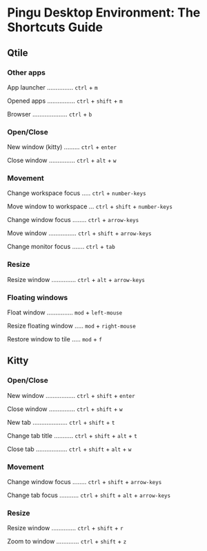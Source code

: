 # Pingu Desktop Environment: The Shortcuts Guide


## Qtile

### Other apps

App launcher ............... `ctrl` + `m`

Opened apps ................ `ctrl` + `shift` + `m`

Browser .................... `ctrl` + `b`

### Open/Close

New window (kitty) ......... `ctrl` + `enter`

Close window ............... `ctrl` + `alt` + `w`

### Movement

Change workspace focus ..... `ctrl` + `number-keys`

Move window to workspace ... `ctrl` + `shift` + `number-keys`

Change window focus ........ `ctrl` + `arrow-keys`

Move window ................ `ctrl` + `shift` + `arrow-keys`

Change monitor focus ....... `ctrl` + `tab`

### Resize

Resize window .............. `ctrl` + `alt` + `arrow-keys`

### Floating windows

Float window ............... `mod` + `left-mouse`

Resize floating window ..... `mod` + `right-mouse`

Restore window to tile ..... `mod` + `f`


## Kitty

### Open/Close

New window ................. `ctrl` + `shift` + `enter`

Close window ............... `ctrl` + `shift` + `w`

New tab .................... `ctrl` + `shift` + `t`

Change tab title ........... `ctrl` + `shift` + `alt` + `t`

Close tab .................. `ctrl` + `shift` + `alt` + `w`

### Movement

Change window focus ........ `ctrl` + `shift` + `arrow-keys`

Change tab focus ........... `ctrl` + `shift` + `alt` + `arrow-keys`

### Resize

Resize window .............. `ctrl` + `shift` + `r`

Zoom to window ............. `ctrl` + `shift` + `z`
